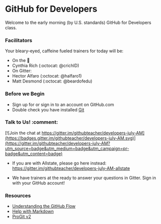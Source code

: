 # GitHub for Developers

Welcome to the early morning (by U.S. standards) GitHub for Developers class. 

### Facilitators

Your bleary-eyed, caffeine fueled trainers for today will be:

- On the :microphone: 
 - Cynthia Rich (:octocat: @crichID)
- On Gitter: 
 - Hector Alfaro (:octocat: @halfaro1)
 - Matt Desmond (:octocat: @beardofedu)

### Before we Begin

- Sign up for or sign in to an account on GitHub.com
- Double check you have installed [Git](https://git-scm.com/)

### Talk to Us! :comment:

[![Join the chat at https://gitter.im/githubteacher/developers-july-AM](https://badges.gitter.im/githubteacher/developers-july-AM.svg)](https://gitter.im/githubteacher/developers-july-AM?utm_source=badge&utm_medium=badge&utm_campaign=pr-badge&utm_content=badge)
- If you are with Allstate, please go here instead: https://gitter.im/githubteacher/developers-july-AM-allstate

- We have trainers at the ready to answer your questions in Gitter. Sign in with your GitHub account!

### Resources

- [Understanding the GitHub Flow](https://guides.github.com/introduction/flow/)
- [Help with Markdown](https://guides.github.com/features/mastering-markdown/)
- [ProGit v2](https://git-scm.com/book/en/v2)
